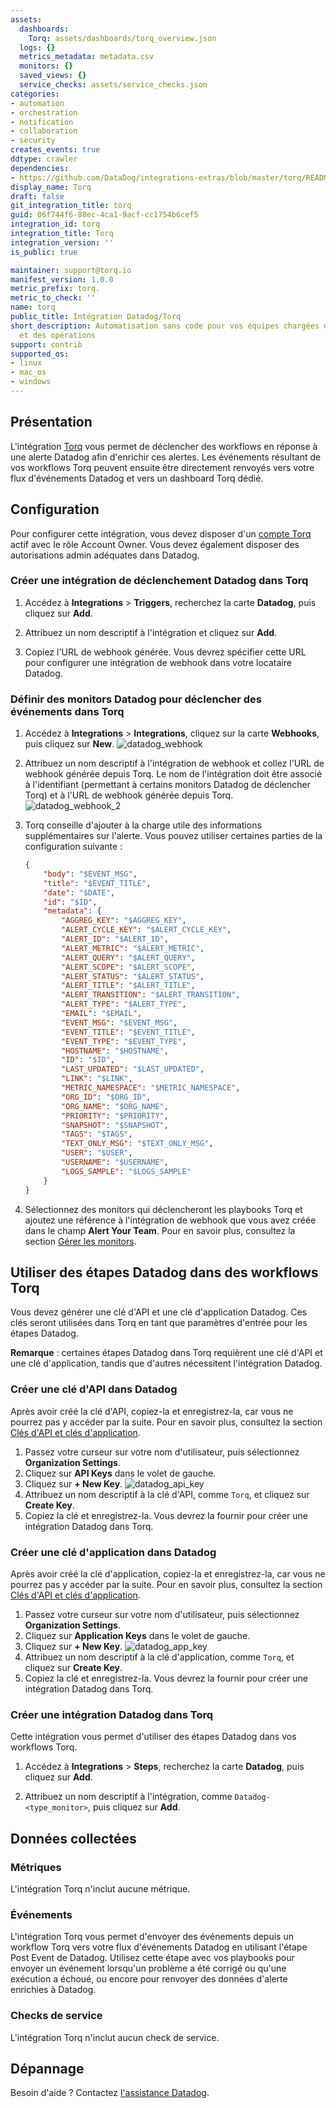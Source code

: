 ```yaml
---
assets:
  dashboards:
    Torq: assets/dashboards/torq_overview.json
  logs: {}
  metrics_metadata: metadata.csv
  monitors: {}
  saved_views: {}
  service_checks: assets/service_checks.json
categories:
- automation
- orchestration
- notification
- collaboration
- security
creates_events: true
ddtype: crawler
dependencies:
- https://github.com/DataDog/integrations-extras/blob/master/torq/README.md
display_name: Torq
draft: false
git_integration_title: torq
guid: 06f744f6-88ec-4ca1-9acf-cc1754b6cef5
integration_id: torq
integration_title: Torq
integration_version: ''
is_public: true

maintainer: support@torq.io
manifest_version: 1.0.0
metric_prefix: torq.
metric_to_check: ''
name: torq
public_title: Intégration Datadog/Torq
short_description: Automatisation sans code pour vos équipes chargées de la sécurité
  et des opérations
support: contrib
supported_os:
- linux
- mac_os
- windows
---
```




## Présentation

L'intégration [Torq][1] vous permet de déclencher des workflows en réponse à une alerte Datadog afin d'enrichir ces alertes. Les événements résultant de vos workflows Torq peuvent ensuite être directement renvoyés vers votre flux d'événements Datadog et vers un dashboard Torq dédié.

## Configuration

Pour configurer cette intégration, vous devez disposer d'un [compte Torq][2] actif avec le rôle Account Owner. Vous devez également disposer des autorisations admin adéquates dans Datadog.

### Créer une intégration de déclenchement Datadog dans Torq

1. Accédez à **Integrations** > **Triggers**, recherchez la carte **Datadog**, puis cliquez sur **Add**.

2. Attribuez un nom descriptif à l'intégration et cliquez sur **Add**.

3. Copiez l'URL de webhook générée. Vous devrez spécifier cette URL pour configurer une intégration de webhook dans votre locataire Datadog.

### Définir des monitors Datadog pour déclencher des événements dans Torq

1. Accédez à **Integrations** > **Integrations**, cliquez sur la carte **Webhooks**, puis cliquez sur **New**.
    ![datadog_webhook][3]

2. Attribuez un nom descriptif à l'intégration de webhook et collez l'URL de webhook générée depuis Torq. Le nom de l'intégration doit être associé à l'identifiant (permettant à certains monitors Datadog de déclencher Torq) et à l'URL de webhook générée depuis Torq.
    ![datadog_webhook_2][4]

3. Torq conseille d'ajouter à la charge utile des informations supplémentaires sur l'alerte. Vous pouvez utiliser certaines parties de la configuration suivante :

    ```json linenums="1"
    {
        "body": "$EVENT_MSG",
        "title": "$EVENT_TITLE",
        "date": "$DATE",
        "id": "$ID",
        "metadata": {
            "AGGREG_KEY": "$AGGREG_KEY",
            "ALERT_CYCLE_KEY": "$ALERT_CYCLE_KEY",
            "ALERT_ID": "$ALERT_ID",
            "ALERT_METRIC": "$ALERT_METRIC",
            "ALERT_QUERY": "$ALERT_QUERY",
            "ALERT_SCOPE": "$ALERT_SCOPE",
            "ALERT_STATUS": "$ALERT_STATUS",
            "ALERT_TITLE": "$ALERT_TITLE",
            "ALERT_TRANSITION": "$ALERT_TRANSITION",
            "ALERT_TYPE": "$ALERT_TYPE",
            "EMAIL": "$EMAIL",
            "EVENT_MSG": "$EVENT_MSG",
            "EVENT_TITLE": "$EVENT_TITLE",
            "EVENT_TYPE": "$EVENT_TYPE",
            "HOSTNAME": "$HOSTNAME",
            "ID": "$ID",
            "LAST_UPDATED": "$LAST_UPDATED",
            "LINK": "$LINK",
            "METRIC_NAMESPACE": "$METRIC_NAMESPACE",
            "ORG_ID": "$ORG_ID",
            "ORG_NAME": "$ORG_NAME",
            "PRIORITY": "$PRIORITY",
            "SNAPSHOT": "$SNAPSHOT",
            "TAGS": "$TAGS",
            "TEXT_ONLY_MSG": "$TEXT_ONLY_MSG",
            "USER": "$USER",
            "USERNAME": "$USERNAME",
            "LOGS_SAMPLE": "$LOGS_SAMPLE"
        }
    }
    ```

4. Sélectionnez des monitors qui déclencheront les playbooks Torq et ajoutez une référence à l'intégration de webhook que vous avez créée dans le champ **Alert Your Team**. Pour en savoir plus, consultez la section [Gérer les monitors][5].

## Utiliser des étapes Datadog dans des workflows Torq

Vous devez générer une clé d'API et une clé d'application Datadog. Ces clés seront utilisées dans Torq en tant que paramètres d'entrée pour les étapes Datadog.

**Remarque** : certaines étapes Datadog dans Torq requièrent une clé d'API et une clé d'application, tandis que d'autres nécessitent l'intégration Datadog.

### Créer une clé d'API dans Datadog

Après avoir créé la clé d'API, copiez-la et enregistrez-la, car vous ne pourrez pas y accéder par la suite. Pour en savoir plus, consultez la section [Clés d'API et clés d'application][6].

1. Passez votre curseur sur votre nom d'utilisateur, puis sélectionnez **Organization Settings**.
2. Cliquez sur **API Keys** dans le volet de gauche.
3. Cliquez sur **+ New Key**.
    ![datadog_api_key][7]
4. Attribuez un nom descriptif à la clé d'API, comme `Torq`, et cliquez sur **Create Key**.
5. Copiez la clé et enregistrez-la. Vous devrez la fournir pour créer une intégration Datadog dans Torq.

### Créer une clé d'application dans Datadog

Après avoir créé la clé d'application, copiez-la et enregistrez-la, car vous ne pourrez pas y accéder par la suite. Pour en savoir plus, consultez la section [Clés d'API et clés d'application][8].

1. Passez votre curseur sur votre nom d'utilisateur, puis sélectionnez **Organization Settings**.
2. Cliquez sur **Application Keys** dans le volet de gauche.
3. Cliquez sur **+ New Key**.
    ![datadog_app_key][9]
4. Attribuez un nom descriptif à la clé d'application, comme `Torq`, et cliquez sur **Create Key**.
5. Copiez la clé et enregistrez-la. Vous devrez la fournir pour créer une intégration Datadog dans Torq.

### Créer une intégration Datadog dans Torq

Cette intégration vous permet d'utiliser des étapes Datadog dans vos workflows Torq.

1. Accédez à **Integrations** > **Steps**, recherchez la carte **Datadog**, puis cliquez sur **Add**.

2. Attribuez un nom descriptif à l'intégration, comme `Datadog-<type_monitor>`, puis cliquez sur **Add**.

## Données collectées

### Métriques

L'intégration Torq n'inclut aucune métrique.

### Événements

L'intégration Torq vous permet d'envoyer des événements depuis un workflow Torq vers votre flux d'événements Datadog en utilisant l'étape Post Event de Datadog. Utilisez cette étape avec vos playbooks pour envoyer un événement lorsqu'un problème a été corrigé ou qu'une exécution a échoué, ou encore pour renvoyer des données d'alerte enrichies à Datadog.

### Checks de service

L'intégration Torq n'inclut aucun check de service.

## Dépannage

Besoin d'aide ? Contactez [l'assistance Datadog][10].

[1]: https://torq.io
[2]: https://torq.io/get-started/
[3]: https://raw.githubusercontent.com/DataDog/integrations-extras/master/torq/images/datadog_webhook.png
[4]: https://raw.githubusercontent.com/DataDog/integrations-extras/master/torq/images/datadog_webhook_2.png
[5]: https://docs.datadoghq.com/fr/monitors/manage_monitor/
[6]: https://docs.datadoghq.com/fr/account_management/api-app-keys/#add-an-api-key-or-client-token
[7]: https://raw.githubusercontent.com/DataDog/integrations-extras/master/torq/images/datadog_api_key.png
[8]: https://docs.datadoghq.com/fr/account_management/api-app-keys/#add-application-keys
[9]: https://raw.githubusercontent.com/DataDog/integrations-extras/master/torq/images/datadog_app_key.png
[10]: https://docs.datadoghq.com/fr/help/
